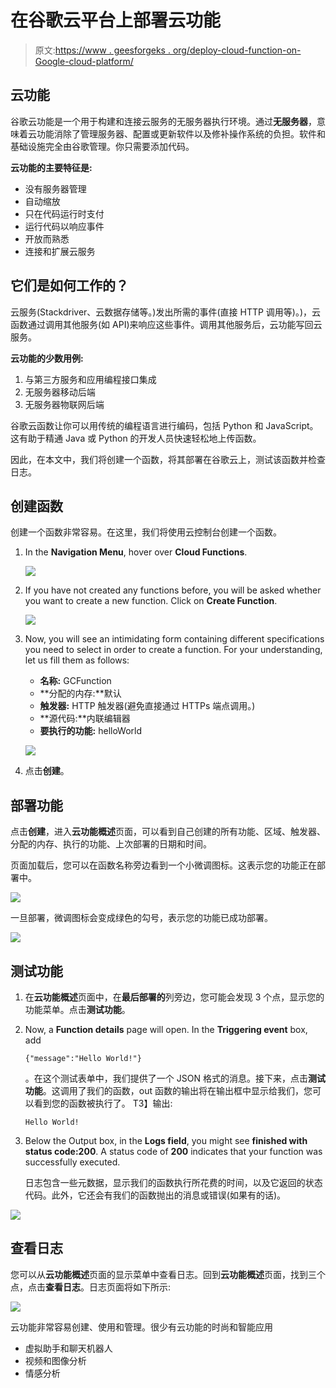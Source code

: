 # 在谷歌云平台上部署云功能

> 原文:[https://www . geesforgeks . org/deploy-cloud-function-on-Google-cloud-platform/](https://www.geeksforgeeks.org/deploy-cloud-function-on-google-cloud-platform/)

## 云功能

谷歌云功能是一个用于构建和连接云服务的无服务器执行环境。通过**无服务器**，意味着云功能消除了管理服务器、配置或更新软件以及修补操作系统的负担。软件和基础设施完全由谷歌管理。你只需要添加代码。

**云功能的主要特征是:**

*   没有服务器管理
*   自动缩放
*   只在代码运行时支付
*   运行代码以响应事件
*   开放而熟悉
*   连接和扩展云服务

## 它们是如何工作的？

云服务(Stackdriver、云数据存储等。)发出所需的事件(直接 HTTP 调用等)。)，云函数通过调用其他服务(如 API)来响应这些事件。调用其他服务后，云功能写回云服务。

**云功能的少数用例:**

1.  与第三方服务和应用编程接口集成
2.  无服务器移动后端
3.  无服务器物联网后端

谷歌云函数让你可以用传统的编程语言进行编码，包括 Python 和 JavaScript。这有助于精通 Java 或 Python 的开发人员快速轻松地上传函数。

因此，在本文中，我们将创建一个函数，将其部署在谷歌云上，测试该函数并检查日志。

## 创建函数

创建一个函数非常容易。在这里，我们将使用云控制台创建一个函数。

1.  In the **Navigation Menu**, hover over **Cloud Functions**.

    ![](img/d6fd355e4b3745786a6809fd66de3628.png)

2.  If you have not created any functions before, you will be asked whether you want to create a new function. Click on **Create Function**.

    ![](img/c80708bfb412f3f21eea718e597a85b0.png)

3.  Now, you will see an intimidating form containing different specifications you need to select in order to create a function. For your understanding, let us fill them as follows:
    *   **名称:** GCFunction
    *   **分配的内存:**默认
    *   **触发器:** HTTP 触发器(避免直接通过 HTTPs 端点调用。)
    *   **源代码:**内联编辑器
    *   **要执行的功能:** helloWorld

    ![](img/4e31e1a97d070669e316706b7937dcb0.png)

4.  点击**创建**。

## 部署功能

点击**创建**，进入**云功能概述**页面，可以看到自己创建的所有功能、区域、触发器、分配的内存、执行的功能、上次部署的日期和时间。

页面加载后，您可以在函数名称旁边看到一个小微调图标。这表示您的功能正在部署中。

![](img/5336ecaccd86324b3ad3558a12f7e3db.png)

一旦部署，微调图标会变成绿色的勾号，表示您的功能已成功部署。

![](img/c9fbaec206e37c7ae06b8532f039b59e.png)

## 测试功能

1.  在**云功能概述**页面中，在**最后部署的**列旁边，您可能会发现 3 个点，显示您的功能菜单。点击**测试功能**。
2.  Now, a **Function details** page will open. In the **Triggering event** box, add

    ```
    {"message":"Hello World!"}
    ```

    。在这个测试表单中，我们提供了一个 JSON 格式的消息。接下来，点击**测试功能**。这调用了我们的函数，out 函数的输出将在输出框中显示给我们，您可以看到您的函数被执行了。
    T3】输出:

    ```
    Hello World!
    ```

3.  Below the Output box, in the **Logs field**, you might see **finished with status code:200**. A status code of **200** indicates that your function was successfully executed.

    日志包含一些元数据，显示我们的函数执行所花费的时间，以及它返回的状态代码。此外，它还会有我们的函数抛出的消息或错误(如果有的话)。

![](img/32520a5105b8b5b5ade5382547b552e7.png)

## 查看日志

您可以从**云功能概述**页面的显示菜单中查看日志。回到**云功能概述**页面，找到三个点，点击**查看日志**。日志页面将如下所示:

![](img/fc3c029c4920ff642d9d7a8f48f4b01b.png)

云功能非常容易创建、使用和管理。很少有云功能的时尚和智能应用

*   虚拟助手和聊天机器人
*   视频和图像分析
*   情感分析